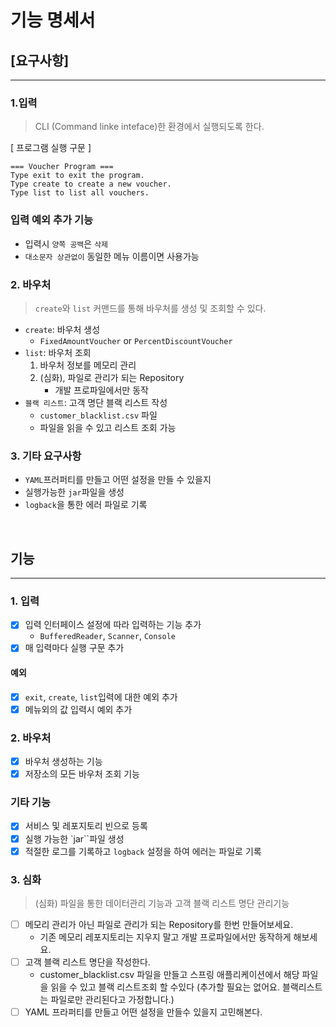 # 기능 명세서


## [요구사항]

---

### 1.입력
> CLI (Command linke inteface)한 환경에서 실행되도록 한다.

[ 프로그램 실행 구문 ]
```
=== Voucher Program ===
Type exit to exit the program.
Type create to create a new voucher.
Type list to list all vouchers.
```

### 입력 예외 추가 기능
- 입력시 `양쪽 공백`은 `삭제`
- `대소문자 상관없이` 동일한 메뉴 이름이면 사용가능

### 2. 바우처
> `create`와 `list` 커맨드를 통해 바우처를 생성 및 조회할 수 있다.

- `create`: 바우처 생성
  - `FixedAmountVoucher` or `PercentDiscountVoucher`
- `list`: 바우처 조회
  1. 바우처 정보를 메모리 관리
  2. (심화), 파일로 관리가 되는 Repository
     - 개발 프로파일에서만 동작
- `블랙 리스트`: 고객 명단 블랙 리스트 작성
  - `customer_blacklist.csv` 파일
  - 파일을 읽을 수 있고 리스트 조회 가능


### 3. 기타 요구사항
- `YAML`프러퍼티를 만들고 어떤 설정을 만들 수 있을지 
- 실행가능한 `jar`파일을 생성
- `logback`을 통한 에러 파일로 기록


<br>

## 기능

---

### 1. 입력
- [x] 입력 인터페이스 설정에 따라 입력하는 기능 추가
  - `BufferedReader`, `Scanner`, `Console`
- [x] 매 입력마다 실행 구문 추가

#### 예외
- [x] `exit`, `create`, `list`입력에 대한 예외 추가
- [x] 메뉴외의 값 입력시 예외 추가

### 2. 바우처
- [x] 바우처 생성하는 기능
- [x] 저장소의 모든 바우처 조회 기능

### 기타 기능
- [x] 서비스 및 레포지토리 빈으로 등록
- [x] 실행 가능한 `jar``파일 생성
- [x] 적절한 로그를 기록하고 `logback` 설정을 하여 에러는 파일로 기록

### 3. 심화
> (심화) 파일을 통한 데이터관리 기능과 고객 블랙 리스트 명단 관리기능
-[ ] 메모리 관리가 아닌 파일로 관리가 되는 Repository를 한번 만들어보세요.
  - 기존 메모리 레포지토리는 지우지 말고 개발 프로파일에서만 동작하게 해보세요.
- [ ] 고객 블랙 리스트 명단을 작성한다.
  - customer_blacklist.csv 파일을 만들고 스프링 애플리케이션에서 해당 파일을 읽을 수 있고 블랙 리스트조회 할 수있다 (추가할 필요는 없어요. 블랙리스트는 파일로만 관리된다고 가정합니다.)
- [ ] YAML 프라퍼티를 만들고 어떤 설정을 만들수 있을지 고민해본다.
